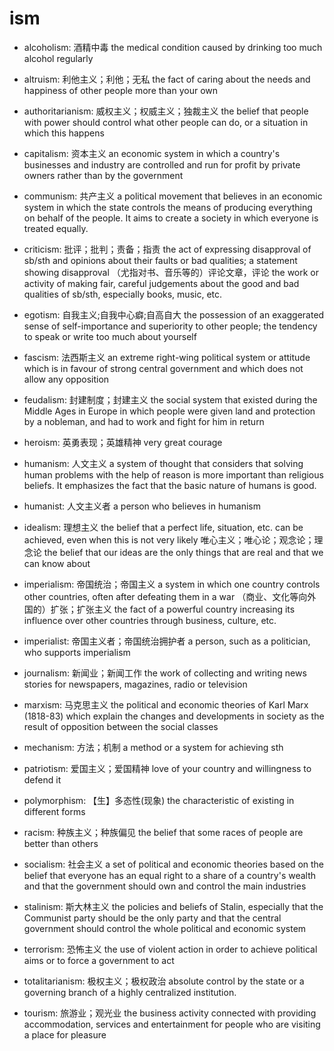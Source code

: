 # ism

- alcoholism: 酒精中毒 the medical condition caused by drinking too much alcohol regularly
- altruism: 利他主义；利他；无私 the fact of caring about the needs and happiness of other people more than your own
- authoritarianism: 威权主义；权威主义；独裁主义 the belief that people with power should control what other people can do, or a situation in which this happens
- capitalism: 资本主义 an economic system in which a country's businesses and industry are controlled and run for profit by private owners rather than by the government
- communism: 共产主义 a political movement that believes in an economic system in which the state controls the means of producing everything on behalf of the people. It aims to create a society in which everyone is treated equally.
- criticism: 批评；批判；责备；指责 the act of expressing disapproval of sb/sth and opinions about their faults or bad qualities; a statement showing disapproval （尤指对书、音乐等的）评论文章，评论 the work or activity of making fair, careful judgements about the good and bad qualities of sb/sth, especially books, music, etc.
- egotism: 自我主义;自我中心癖;自高自大 the possession of an exaggerated sense of self-importance and superiority to other people; the tendency to speak or write too much about yourself
- fascism: 法西斯主义 an extreme right-wing political system or attitude which is in favour of strong central government and which does not allow any opposition
- feudalism: 封建制度；封建主义 the social system that existed during the Middle Ages in Europe in which people were given land and protection by a nobleman, and had to work and fight for him in return
- heroism: 英勇表现；英雄精神 very great courage
- humanism: 人文主义 a system of thought that considers that solving human problems with the help of reason is more important than religious beliefs. It emphasizes the fact that the basic nature of humans is good.
- humanist: 人文主义者 a person who believes in humanism

- idealism: 理想主义 the belief that a perfect life, situation, etc. can be achieved, even when this is not very likely 唯心主义；唯心论；观念论；理念论 the belief that our ideas are the only things that are real and that we can know about
- imperialism: 帝国统治；帝国主义 a system in which one country controls other countries, often after defeating them in a war （商业、文化等向外国的）扩张；扩张主义 the fact of a powerful country increasing its influence over other countries through business, culture, etc.
- imperialist: 帝国主义者；帝国统治拥护者 a person, such as a politician, who supports imperialism
- journalism: 新闻业；新闻工作 the work of collecting and writing news stories for newspapers, magazines, radio or television
- marxism: 马克思主义 the political and economic theories of Karl Marx (1818-83) which explain the changes and developments in society as the result of opposition between the social classes
- mechanism: 方法；机制 a method or a system for achieving sth
- patriotism: 爱国主义；爱国精神 love of your country and willingness to defend it
- polymorphism: 【生】多态性(现象) the characteristic of existing in different forms
- racism: 种族主义；种族偏见 the belief that some races of people are better than others
- socialism: 社会主义 a set of political and economic theories based on the belief that everyone has an equal right to a share of a country's wealth and that the government should own and control the main industries
- stalinism: 斯大林主义 the policies and beliefs of Stalin, especially that the Communist party should be the only party and that the central government should control the whole political and economic system
- terrorism: 恐怖主义 the use of violent action in order to achieve political aims or to force a government to act
- totalitarianism: 极权主义；极权政治 absolute control by the state or a governing branch of a highly centralized institution.
- tourism: 旅游业；观光业 the business activity connected with providing accommodation, services and entertainment for people who are visiting a place for pleasure

